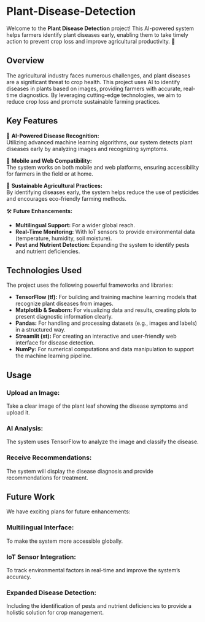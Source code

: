﻿# Plant-Disease-Detection

Welcome to the **Plant Disease Detection** project! This AI-powered system helps farmers identify plant diseases early, enabling them to take timely action to prevent crop loss and improve agricultural productivity. 🌱

## Overview

The agricultural industry faces numerous challenges, and plant diseases are a significant threat to crop health. This project uses AI to identify diseases in plants based on images, providing farmers with accurate, real-time diagnostics. By leveraging cutting-edge technologies, we aim to reduce crop loss and promote sustainable farming practices.

## Key Features

🌟 **AI-Powered Disease Recognition:**  
Utilizing advanced machine learning algorithms, our system detects plant diseases early by analyzing images and recognizing symptoms.

📱 **Mobile and Web Compatibility:**  
The system works on both mobile and web platforms, ensuring accessibility for farmers in the field or at home.

🌱 **Sustainable Agricultural Practices:**  
By identifying diseases early, the system helps reduce the use of pesticides and encourages eco-friendly farming methods.

🛠️ **Future Enhancements:**  
- **Multilingual Support:** For a wider global reach.
- **Real-Time Monitoring:** With IoT sensors to provide environmental data (temperature, humidity, soil moisture).
- **Pest and Nutrient Detection:** Expanding the system to identify pests and nutrient deficiencies.

## Technologies Used

The project uses the following powerful frameworks and libraries:

- **TensorFlow (tf):** For building and training machine learning models that recognize plant diseases from images.
- **Matplotlib & Seaborn:** For visualizing data and results, creating plots to present diagnostic information clearly.
- **Pandas:** For handling and processing datasets (e.g., images and labels) in a structured way.
- **Streamlit (st):** For creating an interactive and user-friendly web interface for disease detection.
- **NumPy:** For numerical computations and data manipulation to support the machine learning pipeline.

## Usage

### Upload an Image:
Take a clear image of the plant leaf showing the disease symptoms and upload it.

### AI Analysis:
The system uses TensorFlow to analyze the image and classify the disease.

### Receive Recommendations:
The system will display the disease diagnosis and provide recommendations for treatment.

## Future Work
We have exciting plans for future enhancements:

### Multilingual Interface:
To make the system more accessible globally.
### IoT Sensor Integration: 
To track environmental factors in real-time and improve the system’s accuracy.
### Expanded Disease Detection: 
Including the identification of pests and nutrient deficiencies to provide a holistic solution for crop management.
